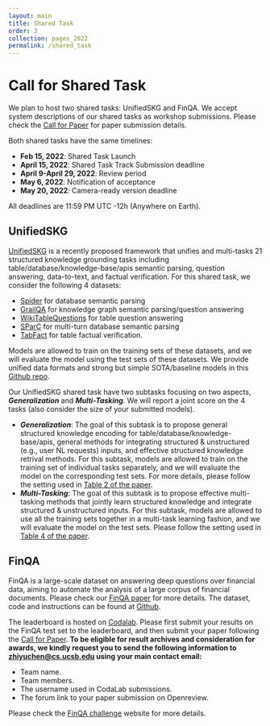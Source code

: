 ```yaml
---
layout: main
title: Shared Task
order: 3
collection: pages_2022
permalink: /shared_task
---
```


# Call for Shared Task

We plan to host two shared tasks: UnifiedSKG and FinQA. We accept system descriptions of our shared tasks as workshop submissions. Please check the [Call for Paper](https://suki-workshop.github.io/cfp) for paper submission details.


Both shared tasks have the same timelines:

- **Feb 15, 2022**:               Shared Task Launch
- **April 15, 2022**:             Shared Task Track Submission deadline
- **April 9-April 29, 2022**:     Review period
- **May 6, 2022**:                Notification of acceptance
- **May 20, 2022**:               Camera-ready version deadline

All deadlines are 11:59 PM UTC -12h (Anywhere on Earth).

## UnifiedSKG
[UnifiedSKG](https://github.com/HKUNLP/UnifiedSKG) is a recently proposed framework that unifies and multi-tasks 21 structured knowledge grounding tasks including table/database/knowledge-base/apis semantic parsing, question answering, data-to-text, and factual verification. For this shared task, we consider the following 4 datasets: 
- [Spider](https://yale-lily.github.io/spider) for database semantic parsing
- [GrailQA](https://dki-lab.github.io/GrailQA/) for knowledge graph semantic parsing/question answering
- [WikiTableQuestions](https://ppasupat.github.io/WikiTableQuestions/) for table question answering
- [SParC](https://yale-lily.github.io/sparc) for multi-turn database semantic parsing
- [TabFact](https://tabfact.github.io/index.html) for table factual verification.

Models are allowed to train on the training sets of these datasets, and we will evaluate the model using the test sets of these datasets. We provide unified data formats and strong but simple SOTA/baseline models in this [Github repo](https://github.com/HKUNLP/UnifiedSKG). 

Our UnifiedSKG shared task have two subtasks focusing on two aspects, ***Generalization*** and ***Multi-Tasking***. We will report a joint score on the 4 tasks (also consider the size of your submitted models).
  - ***Generalization***: The goal of this subtask is to propose general structured knowledge encoding for table/database/knowledge-base/apis, general methods for integrating structured & unstructured (e.g., user NL requests) inputs, and effective structured knowledge retrival methods. For this subtask, models are allowed to train on the training set of individual tasks separately, and we will evaluate the model on the corresponding test sets. For more details, please follow the setting used in [Table 2 of the paper](https://arxiv.org/pdf/2201.05966.pdf). 
  - ***Multi-Tasking***: The goal of this subtask is to propose effective multi-tasking methods that jointly learn structured knowledge and integrate structured & unstructured inputs. For this subtask, models are allowed to use all the training sets together in a multi-task learning fashion, and we will evaluate the model on the test sets. Please follow the setting used in [Table 4 of the paper](https://arxiv.org/pdf/2201.05966.pdf).

## FinQA
FinQA is a large-scale dataset on answering deep questions over financial data, aiming to automate the analysis of a large corpus of financial documents. Please check our [FinQA paper](https://arxiv.org/pdf/2109.00122.pdf) for more details. The dataset, code and instructions can be found at [Github](https://github.com/czyssrs/FinQA).

The leaderboard is hosted on [Codalab](https://codalab.lisn.upsaclay.fr/competitions/1846). Please first submit your results on the FinQA test set to the leaderboard, and then submit your paper following the [Call for Paper](https://suki-workshop.github.io/cfp). **To be eligible for result archives and consideration for awards, we kindly request you to send the following information to zhiyuchen@cs.ucsb.edu using your main contact email:**
- Team name.
- Team members.
- The username used in CodaLab submissions.
- The forum link to your paper submission on Openreview.

Please check the [FinQA challenge](https://finqasite.github.io/challenge.html) website for more details. 
